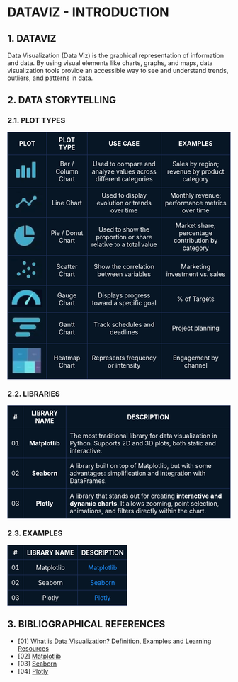 # DATAVIZ - INTRODUCTION

## 1. DATAVIZ

Data Visualization (Data Viz) is the graphical representation of information and data. 
By using visual elements like charts, graphs, and maps, data visualization tools provide an accessible way 
to see and understand trends, outliers, and patterns in data.

## 2. DATA STORYTELLING

### 2.1. PLOT TYPES

<table style="background-color:#071625; color:white; width:100%; border-collapse:collapse;">
    <thead>
        <tr>
            <th style="border:1px solid #1e2f5a; padding:8px;">PLOT</th>
            <th style="border:1px solid #1e2f5a; padding:8px;">PLOT TYPE</th>
            <th style="border:1px solid #1e2f5a; padding:8px;">USE CASE</th>
            <th style="border:1px solid #1e2f5a; padding:8px;">EXAMPLES</th>
        </tr>
    </thead>
    <tbody>
        <tr>
            <td style="border:1px solid #1e2f5a; padding:8px; text-align:center;">
                <img src="assets/01-bar_plot_img.png" alt="Bar Chart" width=149>
            </td>
            <td style="border:1px solid #1e2f5a; padding:8px; text-align:center; vertical-align:middle;">Bar / Column Chart</td>
            <td style="border:1px solid #1e2f5a; padding:8px; text-align:center;">Used to compare and analyze values across different categories</td>
            <td style="border:1px solid #1e2f5a; padding:8px; text-align:center;">Sales by region; revenue by product category</td>
        </tr>
        <tr>
            <td style="border:1px solid #1e2f5a; padding:8px; text-align:center;">
                <img src="assets/02-line_plot_img.png" alt="Line Chart" width=158>
            </td>
            <td style="border:1px solid #1e2f5a; padding:8px; text-align:center; vertical-align:middle;">Line Chart</td>
            <td style="border:1px solid #1e2f5a; padding:8px; text-align:center;">Used to display evolution or trends over time</td>
            <td style="border:1px solid #1e2f5a; padding:8px; text-align:center;">Monthly revenue; performance metrics over time</td>
        </tr>
        <tr>
            <td style="border:1px solid #1e2f5a; padding:8px; text-align:center;">
                <img src="assets/03-pie_plot_img.png" alt="Pie or Donut Chart" width=123>
            </td>
            <td style="border:1px solid #1e2f5a; padding:8px; text-align:center; vertical-align:middle;">Pie / Donut Chart</td>
            <td style="border:1px solid #1e2f5a; padding:8px; text-align:center;">Used to show the proportion or share relative to a total value</td>
            <td style="border:1px solid #1e2f5a; padding:8px; text-align:center;">Market share; percentage contribution by category</td>
        </tr>
        <tr>
            <td style="border:1px solid #1e2f5a; padding:8px; text-align:center;">
                <img src="assets/04-scatter_plot_img.png" alt="Scatter Chart" width=199>
            </td>
            <td style="border:1px solid #1e2f5a; padding:8px; text-align:center; vertical-align:middle;">Scatter Chart</td>
            <td style="border:1px solid #1e2f5a; padding:8px; text-align:center;">Show the correlation between variables</td>
            <td style="border:1px solid #1e2f5a; padding:8px; text-align:center;">Marketing investment vs. sales</td>
        </tr>
        <tr>
            <td style="border:1px solid #1e2f5a; padding:8px; text-align:center;">
                <img src="assets/05-gauge_plot_img.png" alt="Gauge Chart" width=165>
            </td>
            <td style="border:1px solid #1e2f5a; padding:8px; text-align:center; vertical-align:middle;">Gauge Chart</td>
            <td style="border:1px solid #1e2f5a; padding:8px; text-align:center;">Displays progress toward a specific goal</td>
            <td style="border:1px solid #1e2f5a; padding:8px; text-align:center;">% of Targets</td>
        </tr>
        <tr>
            <td style="border:1px solid #1e2f5a; padding:8px; text-align:center;">
                <img src="assets/06-gantt_plot_img.png" alt="Gantt Chart" width=100>
            </td>
            <td style="border:1px solid #1e2f5a; padding:8px; text-align:center; vertical-align:middle;">Gantt Chart</td>
            <td style="border:1px solid #1e2f5a; padding:8px; text-align:center;">Track schedules and deadlines</td>
            <td style="border:1px solid #1e2f5a; padding:8px; text-align:center;">Project planning</td>
        </tr>
        <tr>
            <td style="border:1px solid #1e2f5a; padding:8px; text-align:center;">
                <img src="assets/07-heatmap_plot_img.png" alt="Heatmap Chart" width="118">
            </td>
            <td style="border:1px solid #1e2f5a; padding:8px; text-align:center; vertical-align:middle;">Heatmap Chart</td>
            <td style="border:1px solid #1e2f5a; padding:8px; text-align:center;">Represents frequency or intensity</td>
            <td style="border:1px solid #1e2f5a; padding:8px; text-align:center;">Engagement by channel</td>
        </tr>
    </tbody>
</table>

### 2.2. LIBRARIES

<table style="background-color:#071625; color:white; width:100%; border-collapse:collapse; text-align:center; vertical-align:middle;">
    <thead>
        <tr>
            <th style="border:1px solid #1e2f5a; padding:8px;">#</th>
            <th style="border:1px solid #1e2f5a; padding:8px;">LIBRARY NAME</th>
            <th style="border:1px solid #1e2f5a; padding:8px;">DESCRIPTION</th>
        </tr>
    </thead>
    <tbody>
        <tr>
            <td style="border:1px solid #1e2f5a; padding:8px;">01</td>
            <td style="border:1px solid #1e2f5a; padding:8px;"><b>Matplotlib</b></td>
            <td style="border:1px solid #1e2f5a; padding:8px; text-align:left;">
                The most traditional library for data visualization in Python. Supports 2D and 3D plots, both static and interactive.
            </td>
        </tr>
        <tr>
            <td style="border:1px solid #1e2f5a; padding:8px;">02</td>
            <td style="border:1px solid #1e2f5a; padding:8px;"><b>Seaborn</b></td>
            <td style="border:1px solid #1e2f5a; padding:8px; text-align:left;">
                A library built on top of Matplotlib, but with some advantages: simplification and integration with DataFrames.
            </td>
        </tr>
        <tr>
            <td style="border:1px solid #1e2f5a; padding:8px;">03</td>
            <td style="border:1px solid #1e2f5a; padding:8px;"><b>Plotly</b></td>
            <td style="border:1px solid #1e2f5a; padding:8px; text-align:left;">
                A library that stands out for creating <b>interactive and dynamic charts</b>. It allows zooming, point selection, animations, and filters directly within the chart.
            </td>
        </tr>
    </tbody>
</table>

### 2.3. EXAMPLES 

<table style="color:white; border-collapse:collapse; text-align:center; vertical-align:middle;">
    <thead style="background-color:#071625;">
        <tr>
            <th style="border:1px solid #1e2f5a; padding:8px;">#</th>
            <th style="border:1px solid #1e2f5a; padding:8px;">LIBRARY NAME</th>
            <th style="border:1px solid #1e2f5a; padding:8px;">DESCRIPTION</th>
        </tr>
    </thead>
    <tbody style="background-color:#071625;">
        <tr>
            <td style="border:1px solid #1e2f5a; padding:8px;">01</td>
            <td style="border:1px solid #1e2f5a; padding:8px;">Matplotlib</td>
            <td style="border:1px solid #1e2f5a; padding:8px;">
                <a href="examples/matplotlib_chart.ipynb" style="color:#1E90FF; text-decoration:none;">Matplotlib</a>
            </td>
        </tr>
        <tr>
            <td style="border:1px solid #1e2f5a; padding:8px;">02</td>
            <td style="border:1px solid #1e2f5a; padding:8px;">Seaborn</td>
            <td style="border:1px solid #1e2f5a; padding:8px;">
                <a href="examples/seaborn_chart.ipynb" style="color:#1E90FF; text-decoration:none;">Seaborn</a>
            </td>
        </tr>
        <tr>
            <td style="border:1px solid #1e2f5a; padding:8px;">03</td>
            <td style="border:1px solid #1e2f5a; padding:8px;">Plotly</td>
            <td style="border:1px solid #1e2f5a; padding:8px;">
                <a href="examples/plotly_chart.ipynb" style="color:#1E90FF; text-decoration:none;">Plotly</a>
            </td>
        </tr>
    </tbody>
</table>

## 3. BIBLIOGRAPHICAL REFERENCES

- [01] [What is Data Visualization? Definition, Examples and Learning Resources](https://www.tableau.com/visualization/what-is-data-visualization)
- [02] [Matplotlib](https://matplotlib.org/)
- [03] [Seaborn](https://seaborn.pydata.org/)
- [04] [Plotly](https://plotly.com/)